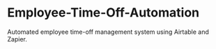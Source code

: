 # Employee-Time-Off-Automation
Automated employee time-off management system using Airtable and Zapier.

